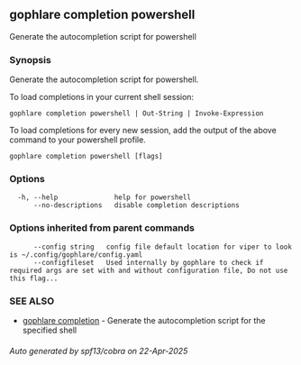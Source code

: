 ## gophlare completion powershell

Generate the autocompletion script for powershell

### Synopsis

Generate the autocompletion script for powershell.

To load completions in your current shell session:

	gophlare completion powershell | Out-String | Invoke-Expression

To load completions for every new session, add the output of the above command
to your powershell profile.


```
gophlare completion powershell [flags]
```

### Options

```
  -h, --help              help for powershell
      --no-descriptions   disable completion descriptions
```

### Options inherited from parent commands

```
      --config string   config file default location for viper to look is ~/.config/gophlare/config.yaml
      --configfileset   Used internally by gophlare to check if required args are set with and without configuration file, Do not use this flag...
```

### SEE ALSO

* [gophlare completion](gophlare_completion.md)	 - Generate the autocompletion script for the specified shell

###### Auto generated by spf13/cobra on 22-Apr-2025
